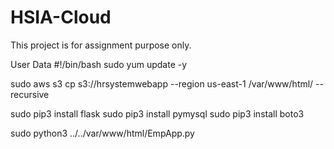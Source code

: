 # HSIA-Cloud
This project is for assignment purpose only.

User Data
#!/bin/bash
sudo yum update -y

sudo aws s3 cp s3://hrsystemwebapp --region us-east-1 /var/www/html/ --recursive

sudo pip3 install flask
sudo pip3 install pymysql
sudo pip3 install boto3

sudo python3 ../../var/www/html/EmpApp.py
